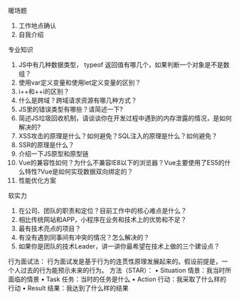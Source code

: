 暖场题
1. 工作地点确认
2. 自我介绍

专业知识
1. JS中有几种数据类型， typeof 返回值有哪几个，如果判断一个对象是不是数组？
2. 使用var定义变量和使用let定义变量的区别？
3. i++和++i的区别？
4. 什么是跨域？跨域请求资源有哪几种方式？
5. JS里的错误类型有哪些？请简述一下?
6. 简述JS垃圾回收机制，请谈谈你在开发过程中遇到的内存泄露的情况，是如何解决的?
7. XSS攻击的原理是什么？如何避免？SQL注入的原理是什么？如何避免？
8. SSR的原理是什么？
9. 介绍一下JS原型和原型链
10. Vue的兼容性如何？为什么不兼容IE8以下的浏览器？Vue主要使用了ES5的什么特性?Vue是如何实现数据双向绑定的？
11. 性能优化方案

软实力
1. 在公司、团队的职责和定位？目前工作中的核心难点是什么？
2. 相比传统网站和APP，小程序在业务和技术上的优势和不足？
3. 最有技术亮点的项目？
4. 有没有遇到同事间有冲突的情况？怎么解决的？
5. 如果你是团队的技术Leader，讲一讲你最希望在技术上做的三个建设点？


行为面试法：
行为面试发是基于行为的连贯性原理发展起来的。假设前提是，一个人过去的行为能预示未来的行为。
方法（STAR）：
• Situation 情景：我当时所面临的情景
• Task 任务：当时的任务是什么
• Action 行动：我采取了什么样的行动
• Result 结果：我达到了什么样的结果